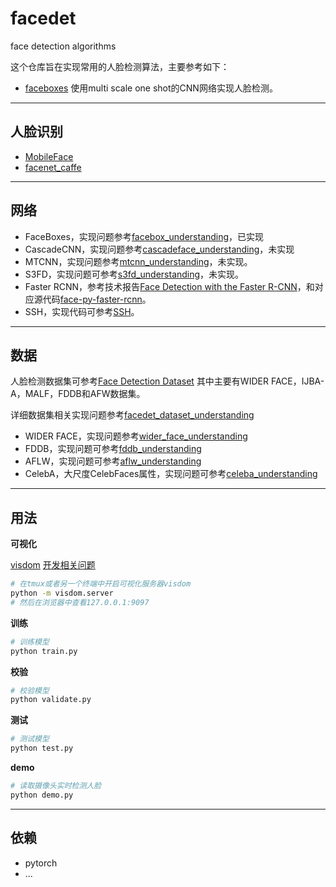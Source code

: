 # facedet

face detection algorithms

这个仓库旨在实现常用的人脸检测算法，主要参考如下：
- [faceboxes](https://github.com/lxg2015/faceboxes) 使用multi scale one shot的CNN网络实现人脸检测。

---
## 人脸识别

- [MobileFace](https://github.com/becauseofAI/MobileFace)
- [facenet_caffe](https://github.com/lippman1125/facenet_caffe)

---
## 网络

- FaceBoxes，实现问题参考[facebox_understanding](./doc/facebox_understanding.md)，已实现
- CascadeCNN，实现问题参考[cascadeface_understanding](./doc/cascadeface_understanding.md)，未实现
- MTCNN，实现问题参考[mtcnn_understanding](./doc/mtcnn_understanding.md)，未实现。
- S3FD，实现问题可参考[s3fd_understanding](./doc/s3d_understanding.md)，未实现。
- Faster RCNN，参考技术报告[Face Detection with the Faster R-CNN](https://arxiv.org/abs/1606.03473)，和对应源代码[face-py-faster-rcnn](https://github.com/playerkk/face-py-faster-rcnn)。
- SSH，实现代码可参考[SSH](https://github.com/mahyarnajibi/SSH)。


---
## 数据

人脸检测数据集可参考[Face Detection Dataset](https://xuchong.github.io/dataset/facedetection/2016/08/22/face-detetion-dataset.html) 其中主要有WIDER FACE，IJBA-A，MALF，FDDB和AFW数据集。

详细数据集相关实现问题参考[facedet_dataset_understanding](./doc/facedet_dataset_understanding.md)

- WIDER FACE，实现问题参考[wider_face_understanding](./doc/wider_face_understanding.md)
- FDDB，实现问题可参考[fddb_understanding](./doc/fddb_understanding.md)
- AFLW，实现问题可参考[aflw_understanding](./doc/aflw_understanding.md)
- CelebA，大尺度CelebFaces属性，实现问题可参考[celeba_understanding](./doc/celeba_understanding.md)


---
## 用法

**可视化**

[visdom](https://github.com/facebookresearch/visdom)
[开发相关问题](doc/visdom_problem.md)

```bash
# 在tmux或者另一个终端中开启可视化服务器visdom
python -m visdom.server
# 然后在浏览器中查看127.0.0.1:9097
```

**训练**
```bash
# 训练模型
python train.py
```

**校验**
```bash
# 校验模型
python validate.py
```

**测试**
```bash
# 测试模型
python test.py
```

**demo**
```bash
# 读取摄像头实时检测人脸
python demo.py
```

---
## 依赖

- pytorch
- ...
